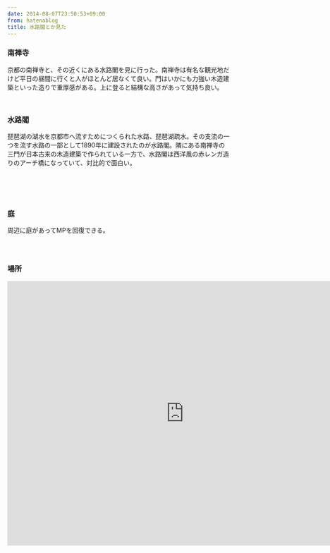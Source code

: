 ```yaml
---
date: 2014-08-07T23:50:53+09:00
from: hatenablog
title: 水路閣とか見た
---
```


<h3>南禅寺</h3>

<p>京都の南禅寺と、その近くにある水路閣を見に行った。南禅寺は有名な観光地だけど平日の昼間に行くと人がほとんど居なくて良い。門はいかにも力強い木造建築といった造りで重厚感がある。上に登ると結構な高さがあって気持ち良い。</p>

<p><img src="http://cdn-ak.f.st-hatena.com/images/fotolife/r/r7kamura/20140807/20140807132405.jpg" alt=""></p>

<p><img src="http://cdn-ak.f.st-hatena.com/images/fotolife/r/r7kamura/20140807/20140807133511.jpg" alt=""></p>

<h3>水路閣</h3>

<p>琵琶湖の湖水を京都市へ流すためにつくられた水路、琵琶湖疏水。その支流の一つを流す水路の一部として1890年に建設されたのが水路閣。隣にある南禅寺の三門が日本古来の木造建築で作られている一方で、水路閣は西洋風の赤レンガ造りのアーチ橋になっていて、対比的で面白い。</p>

<p><img src="http://cdn-ak.f.st-hatena.com/images/fotolife/r/r7kamura/20140807/20140807134217.jpg" alt=""></p>

<p><img src="http://cdn-ak.f.st-hatena.com/images/fotolife/r/r7kamura/20140807/20140807134649.jpg" alt=""></p>

<p><img src="http://cdn-ak.f.st-hatena.com/images/fotolife/r/r7kamura/20140807/20140807140123.jpg" alt=""></p>

<p><img src="http://cdn-ak.f.st-hatena.com/images/fotolife/r/r7kamura/20140807/20140807140318.jpg" alt=""></p>

<p><img src="http://cdn-ak.f.st-hatena.com/images/fotolife/r/r7kamura/20140807/20140807142126.jpg" alt=""></p>

<h3>庭</h3>

<p>周辺に庭があってMPを回復できる。</p>

<p><img src="http://cdn-ak.f.st-hatena.com/images/fotolife/r/r7kamura/20140807/20140807130135.jpg" alt=""></p>

<p><img src="http://cdn-ak.f.st-hatena.com/images/fotolife/r/r7kamura/20140807/20140807131157.jpg" alt=""></p>

<p><img src="http://cdn-ak.f.st-hatena.com/images/fotolife/r/r7kamura/20140807/20140807144643.jpg" alt=""></p>

<h3>場所</h3>

<iframe src="https://www.google.com/maps/embed?pb=!1m14!1m8!1m3!1d104569.24883094626!2d135.794394!3d35.011986!3m2!1i1024!2i768!4f13.1!3m3!1m2!1s0x6001092178a28097%3A0xe6781076b2b6c1ac!2z5rC06Lev6Zaj77yI5Y2X56aF5a-65ZGo6L6677yJ!5e0!3m2!1sja!2sjp!4v1407419191787" width="800" height="600" frameborder="0" style="border:0"></iframe>


